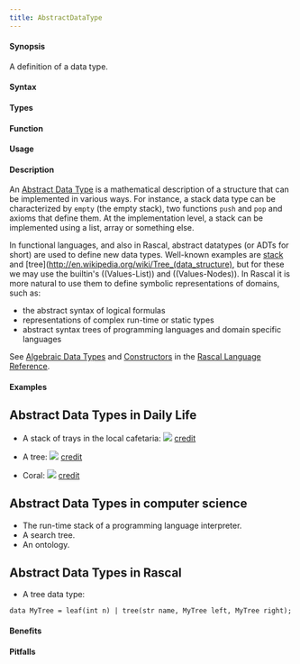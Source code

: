 ```yaml
---
title: AbstractDataType
---
```


#### Synopsis

A definition of a data type.

#### Syntax

#### Types

#### Function
       
#### Usage

#### Description

An [Abstract Data Type](http://en.wikipedia.org/wiki/Abstract_data_type) is a mathematical description of a structure
that can be implemented in various ways. For instance, a stack data type can be characterized by `empty` (the empty stack),
two functions `push` and `pop` and axioms that define them. At the implementation level, a stack
can be implemented using a list, array or something else.

In functional languages, and also in Rascal, abstract datatypes (or ADTs for short)
are used to define new data types. Well-known examples are [stack](http://en.wikipedia.org/wiki/Stack_(data_structure)) and [tree](http://en.wikipedia.org/wiki/Tree_(data_structure), but for these we may use the builtin's ((Values-List)) and ((Values-Nodes)). In Rascal it is more natural to use them to define symbolic representations of domains, such as:
* the abstract syntax of logical formulas
* representations of complex run-time or static types
* abstract syntax trees of programming languages and domain specific languages

See [Algebraic Data Types]((Rascal:Declarations-AlgebraicDataType)) and 
[Constructors]((Rascal:Values-Constructor)) in the [Rascal Language Reference]((Rascal)).

#### Examples

## Abstract Data Types in Daily Life

*  A stack of trays in the local cafetaria: ![]((dispenser.jpg))
   [credit](http://www.thermo-box.co.uk/fimi-food-transport-and-handling-products/self-levelling-heated-and-unheated-plate-and-tray-systems.html)

*  A tree:
   ![]((tree.jpg))
   [credit](http://free-extras.com/images/tree-569.htm)

*  Coral:
   ![]((coral.jpg))
   [credit](http://blog.enn.com/?p=476)


## Abstract Data Types in computer science

*  The run-time stack of a programming language interpreter.
*  A search tree.
*  An ontology.


## Abstract Data Types in Rascal

*  A tree data type:
```rascal
data MyTree = leaf(int n) | tree(str name, MyTree left, MyTree right);
```

#### Benefits

#### Pitfalls

